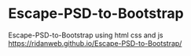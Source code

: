 # Escape-PSD-to-Bootstrap
Escape-PSD-to-Bootstrap using html css and js
https://ridanweb.github.io/Escape-PSD-to-Bootstrap/

